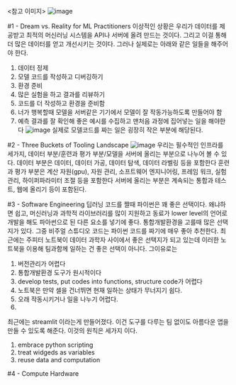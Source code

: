 <참고 이미지> 
![image](https://user-images.githubusercontent.com/74453299/125166233-9a6c3b00-e1d5-11eb-9084-85f9e912aa83.png)


#1 - Dream vs. Reality for ML Practitioners
이상적인 상황은 우리가 데이터를 제공받고 최적의 머신러닝 시스템을 API나 서버에 올려 만드는 것이다. 그리고 이걸 통해 더 많은 데이터를 얻고 개선시키는 것이다. 
그러나 실제로는 아래와 같은 일들을 해주어야 한다.
1. 데이터 정제
2. 모델 코드를 작성하고 디버깅하기
3. 환경 준비
4. 많은 실험을 하고 결과를 리뷰하기
5. 코드를 더 작성하고 환경을 준비함
6. 너가 행복할때 모델을 서버같은 기기에서 모델이 잘 작동가능하도록 만들어야 함
7. 예측 결과를 잘 확인해 좋은 예시를 수집하고 맨처음 과정에 집어넣는 일을 해야한다
![image](https://user-images.githubusercontent.com/63699718/125191735-eaeba300-e27e-11eb-80d4-393a405ba041.png)
실제로 모델코드를 짜는 일은 굉장히 작은 부분에 해당된다.

#2 - Three Buckets of Tooling Landscape
![image](https://user-images.githubusercontent.com/63699718/125191788-2dad7b00-e27f-11eb-882c-2400caf6d549.png)
우리는 필수적인 인프라를 세가지, 데이터 부분/훈련과 평가 부분/모델을 서버에 올리는 부분으로 나누어 볼 수 있다. 
데이터 부분은 데이터, 데이터 가공, 데이터 탐색, 데이터 라벨링 등을 포함한다
훈련과 평가 부분은 계산 자원(gpu), 자원 관리, 소프트웨어 엔지니어링, 프레임 워크, 실험 관리, 하이퍼파라미터 조절 등을 포함한다
서버에 올리는 부분은 계속되는 통합과 테스트, 웹에 올리기 등이 포함된다.

#3 - Software Engineering
딥러닝 코드를 짤때 파이썬은 꽤 좋은 선택이다. 왜냐하면 쉽고, 머신러닝과 과학적 라이브러리를 많이 지원하고 동료가 lower level의 언어로 개발을 해도 파아썬으로 된 다른 요소를 넣기에 좋다. 
통합개발환경을 고를때 많은 선택지가 있다. 그중 비주얼 스튜디오 코드는 파이썬 코드를 짜기에 매우 좋아 추천한다. 최근에는 주피터 노트북이 데이터 과학자 사이에서 좋은 선택지가 되고 있는데 이러한 노트북을 이용해 팀과함께 일하는 건 좋은 선택이 아니다. 그이유로는
1. 버전관리가 어렵다
2. 통합개발환경 도구가 원시적이다
3. develop tests, put codes into functions, structure code가 어렵다
4. 노트북은 만약 셀을 건너뛰면 현재 일하는 상태가 무너지기 쉽다.
5. 오래 작동시키거나 일을 나누기 어렵다.
6. 
최근에는 streamlit 이라는게 만들어졌다. 이건 도구를 다루는 팀 없이도 아름다운 앱을 만들 수 있도록 해준다. 이것의 원칙은 세가지 이다. 
1. embrace python scripting
2. treat widgeds as variables
3. reuse data and computation

#4 - Compute Hardware

